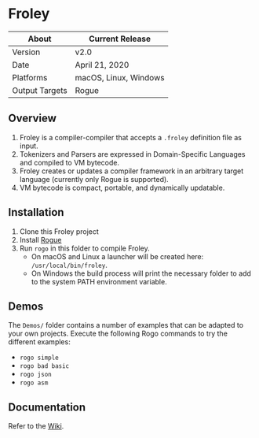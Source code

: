 # Froley

About          | Current Release
---------------|-----------------------
Version        | v2.0
Date           | April 21, 2020
Platforms      | macOS, Linux, Windows
Output Targets | Rogue

## Overview
1. Froley is a compiler-compiler that accepts a `.froley` definition file as input.
2. Tokenizers and Parsers are expressed in Domain-Specific Languages and compiled to VM bytecode.
3. Froley creates or updates a compiler framework in an arbitrary target language (currently only Rogue is supported).
4. VM bytecode is compact, portable, and dynamically updatable.

## Installation
1. Clone this Froley project
2. Install [Rogue](https://github.com/AbePralle/Rogue)
3. Run `rogo` in this folder to compile Froley.
    - On macOS and Linux a launcher will be created here: `/usr/local/bin/froley`.
    - On Windows the build process will print the necessary folder to add to the system PATH environment variable.

## Demos
The `Demos/` folder contains a number of examples that can be adapted to your own projects. Execute the following Rogo commands to try the different examples:

* `rogo simple`
* `rogo bad basic`
* `rogo json`
* `rogo asm`

## Documentation
Refer to the [Wiki](https://github.com/AbePralle/Froley/wiki).

